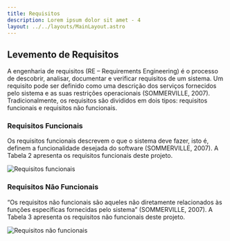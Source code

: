 ```yaml
---
title: Requisitos
description: Lorem ipsum dolor sit amet - 4
layout: ../../layouts/MainLayout.astro
---
```


## Levemento de Requisitos

A engenharia de requisitos (RE – Requirements Engineering) é o processo de descobrir, analisar, documentar e verificar requisitos de um sistema. Um requisito pode ser definido como uma descrição dos serviços fornecidos pelo sistema e as suas restrições operacionais (SOMMERVILLE, 2007). Tradicionalmente, os requisitos são divididos em dois tipos: requisitos funcionais e requisitos não funcionais.

### Requisitos Funcionais

Os requisitos funcionais descrevem o que o sistema deve fazer, isto é, definem a funcionalidade desejada do software (SOMMERVILLE, 2007). A Tabela 2 apresenta os requisitos funcionais deste projeto.

![Requisitos funcionais](/requisitos_funcionais.png)
### Requisitos Não Funcionais

“Os requisitos não funcionais são aqueles não diretamente relacionados às funções específicas fornecidas pelo sistema” (SOMMERVILLE, 2007). A Tabela 3 apresenta os requisitos não funcionais deste projeto.

![Requisitos não funcionais](/requisitos_nao_funcionais.png)